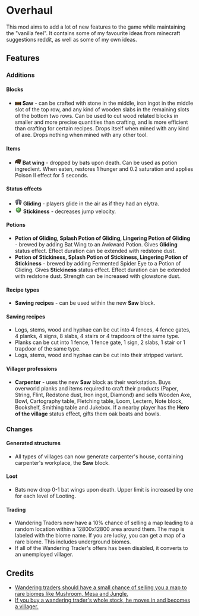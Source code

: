 # Overhaul

This mod aims to add a lot of new features to the game while maintaining the "vanilla feel". It contains some of my
favourite ideas from minecraft suggestions reddit, as well as some of my own ideas.

## Features

### Additions

#### Blocks
* ![Saw](src/main/resources/assets/overhaul/textures/block/saw_side.png) **Saw** - can be crafted with stone in the
  middle, iron ingot in the middle slot of the top row, and any kind of wooden slabs in the remaining slots of the
  bottom two rows. Can be used to cut wood related blocks in smaller and more precise quantities than crafting, and is
  more efficient than crafting for certain recipes. Drops itself when mined with any kind of axe. Drops nothing when
  mined with any other tool.

#### Items
* ![Bat wing](src/main/resources/assets/overhaul/textures/item/bat_wing.png) **Bat wing** - dropped by bats upon death.
  Can be used as potion ingredient. When eaten, restores 1 hunger and 0.2 saturation and applies Poison II effect for
  5 seconds.

#### Status effects
* ![Gliding](src/main/resources/assets/overhaul/textures/mob_effect/gliding.png) **Gliding** - players glide in the air
  as if they had an elytra.
* ![Stickiness](src/main/resources/assets/overhaul/textures/mob_effect/stickiness.png) **Stickiness** - decreases jump
  velocity.

#### Potions
* **Potion of Gliding, Splash Potion of Gliding, Lingering Potion of Gliding** - brewed by adding Bat Wing to an Awkward
  Potion. Gives **Gliding** status effect. Effect duration can be extended with redstone dust.
* **Potion of Stickiness, Splash Potion of Stickiness, Lingering Potion of Stickiness** - brewed by adding Fermented
  Spider Eye to a Potion of Gliding. Gives **Stickiness** status effect. Effect duration can be extended with redstone
  dust. Strength can be increased with glowstone dust.

#### Recipe types
* **Sawing recipes** - can be used within the new **Saw** block.

#### Sawing recipes
* Logs, stems, wood and hyphae can be cut into 4 fences, 4 fence gates, 4 planks, 4 signs, 8 slabs, 4 stairs or 4
  trapdoors of the same type.
* Planks can be cut into 1 fence, 1 fence gate, 1 sign, 2 slabs, 1 stair or 1 trapdoor of the same type.
* Logs, stems, wood and hyphae can be cut into their stripped variant.

#### Villager professions
* **Carpenter** - uses the new **Saw** block as their workstation. Buys overworld planks and items required to craft
  their products (Paper, String, Flint, Redstone dust, Iron ingot, Diamond) and sells Wooden Axe, Bowl, Cartography
  table, Fletching table, Loom, Lectern, Note block, Bookshelf, Smithing table and Jukebox. If a nearby player has the
  **Hero of the village** status effect, gifts them oak boats and bowls.

### Changes

#### Generated structures
* All types of villages can now generate carpenter's house, containing carpenter's workplace, the **Saw** block.

#### Loot
* Bats now drop 0-1 bat wings upon death. Upper limit is increased by one for each level of Looting.

#### Trading
* Wandering Traders now have a 10% chance of selling a map leading to a random location within a 12800x12800 area around
  them. The map is labeled with the biome name. If you are lucky, you can get a map of a rare biome. This includes
  underground biomes.
* If all of the Wandering Trader's offers has been disabled, it converts to an unemployed villager.

## Credits

* [Wandering traders should have a small chance of selling you a map to rare biomes like Mushroom, Mesa and Jungle.](https://www.reddit.com/r/minecraftsuggestions/comments/htbm63/wandering_traders_should_have_a_small_chance_of/)
* [If you buy a wandering trader's whole stock, he moves in and becomes a villager.](https://www.reddit.com/r/minecraftsuggestions/comments/nf8edj/if_you_buy_a_wandering_traders_whole_stock_he/)
